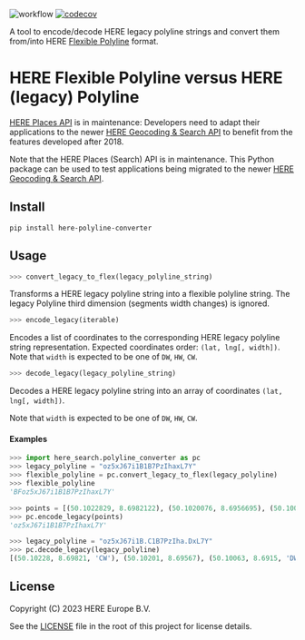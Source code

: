 ![workflow][b]
[![codecov][c1]][c2]

A tool to encode/decode HERE legacy polyline strings and convert them from/into HERE [Flexible Polyline][1] format.

# HERE Flexible Polyline versus HERE (legacy) Polyline

[HERE Places API][2] is in maintenance: Developers need to adapt their applications to the newer 
[HERE Geocoding & Search API][3] to benefit from the features developed after 2018. 

Note that the HERE Places (Search) API is in maintenance. This Python package can be used to test applications being migrated to 
the newer [HERE Geocoding & Search API](https://developer.here.com/documentation/geocoding-search-api/dev_guide/index.html).


## Install

```shell
pip install here-polyline-converter
```

## Usage


```python
>>> convert_legacy_to_flex(legacy_polyline_string)
```

Transforms a HERE legacy polyline string into a flexible polyline string. The legacy Polyline third dimension (segments width changes) is ignored.

```python
>>> encode_legacy(iterable)
```

Encodes a list of coordinates to the corresponding HERE legacy polyline string representation. 
Expected coordinates order: `(lat, lng[, width])`. Note that `width` is expected to be one of `DW`, `HW`, `CW`.


```python
>>> decode_legacy(legacy_polyline_string)
```

Decodes a HERE legacy polyline string into an array of coordinates `(lat, lng[, width])`.


Note that `width` is expected to be one of `DW`, `HW`, `CW`.

#### Examples

```python
>>> import here_search.polyline_converter as pc
>>> legacy_polyline = "oz5xJ67i1B1B7PzIhaxL7Y"
>>> flexible_polyline = pc.convert_legacy_to_flex(legacy_polyline)
>>> flexible_polyline
'BFoz5xJ67i1B1B7PzIhaxL7Y'

>>> points = [(50.1022829, 8.6982122), (50.1020076, 8.6956695), (50.1006313, 8.6914960), (50.0987800, 8.6875156)]
>>> pc.encode_legacy(points)
'oz5xJ67i1B1B7PzIhaxL7Y'

>>> legacy_polyline = "oz5xJ67i1B.C1B7PzIha.DxL7Y"
>>> pc.decode_legacy(legacy_polyline)
[(50.10228, 8.69821, 'CW'), (50.10201, 8.69567), (50.10063, 8.6915, 'DW'), (50.09878, 8.68752)]
```

## License

Copyright (C) 2023 HERE Europe B.V.

See the [LICENSE](./LICENSE) file in the root of this project for license details.

[1]: https://github.com/heremaps/flexible-polyline
[2]: https://developer.here.com/documentation/places/dev_guide/topics/guide.html
[3]: https://developer.here.com/documentation/geocoding-search-api/dev_guide/index.html
[4]: https://developer.here.com/documentation/places/dev_guide/topics/location-contexts.html#location-contexts__here-polyline-encoding
[5]: https://developer.here.com/documentation/routing-api
[b]: https://github.com/heremaps/here-polyline-converter/actions/workflows/test.yml/badge.svg
[c1]: https://codecov.io/gh/heremaps/python-flexpolyline-pbapi/branch/main/graph/badge.svg?token=9LPI9T7BMN
[c2]: https://codecov.io/gh/heremaps/python-flexpolyline-pbapi